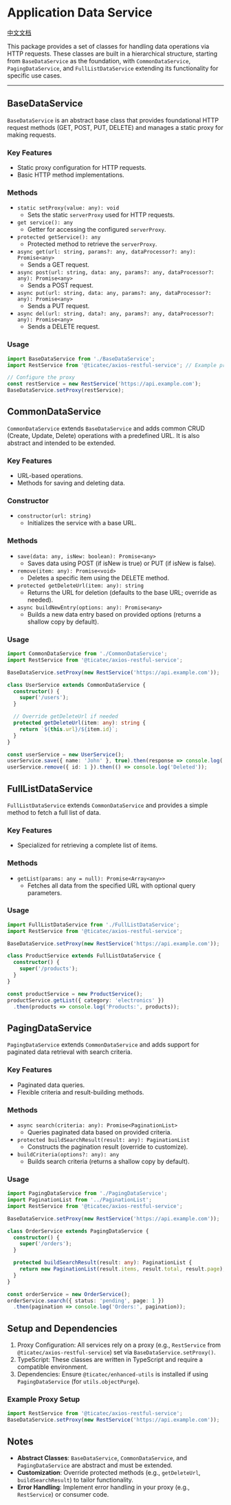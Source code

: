 # Application Data Service 

[中文文档](./README-CN.md)

This package provides a set of classes for handling data operations via HTTP requests. These classes are built in a hierarchical structure, starting from `BaseDataService` as the foundation, with `CommonDataService`, `PagingDataService`, and `FullListDataService` extending its functionality for specific use cases.

---

## BaseDataService

`BaseDataService` is an abstract base class that provides foundational HTTP request methods (GET, POST, PUT, DELETE) and manages a static proxy for making requests.

### Key Features
- Static proxy configuration for HTTP requests.
- Basic HTTP method implementations.

### Methods
- `static setProxy(value: any): void`
    - Sets the static `serverProxy` used for HTTP requests.
- `get service(): any`
    - Getter for accessing the configured `serverProxy`.
- `protected getService(): any`
    - Protected method to retrieve the `serverProxy`.
- `async get(url: string, params?: any, dataProcessor?: any): Promise<any>`
    - Sends a GET request.
- `async post(url: string, data: any, params?: any, dataProcessor?: any): Promise<any>`
    - Sends a POST request.
- `async put(url: string, data: any, params?: any, dataProcessor?: any): Promise<any>`
    - Sends a PUT request.
- `async del(url: string, data?: any, params?: any, dataProcessor?: any): Promise<any>`
    - Sends a DELETE request.

### Usage

```ts
import BaseDataService from './BaseDataService';
import RestService from '@ticatec/axios-restful-service'; // Example proxy

// Configure the proxy
const restService = new RestService('https://api.example.com');
BaseDataService.setProxy(restService);

```

## CommonDataService

`CommonDataService` extends `BaseDataService` and adds common CRUD (Create, Update, Delete) operations with a predefined URL. It is also abstract and intended to be extended.

### Key Features
* URL-based operations.
* Methods for saving and deleting data.

### Constructor
* `constructor(url: string)`
    * Initializes the service with a base URL.

### Methods
* `save(data: any, isNew: boolean): Promise<any>`
  * Saves data using POST (if isNew is true) or PUT (if isNew is false).
* `remove(item: any): Promise<void>`
  * Deletes a specific item using the DELETE method.
* `protected getDeleteUrl(item: any): string`
  * Returns the URL for deletion (defaults to the base URL; override as needed).
* `async buildNewEntry(options: any): Promise<any>`
  * Builds a new data entry based on provided options (returns a shallow copy by default).

### Usage

```ts
import CommonDataService from './CommonDataService';
import RestService from '@ticatec/axios-restful-service';

BaseDataService.setProxy(new RestService('https://api.example.com'));

class UserService extends CommonDataService {
  constructor() {
    super('/users');
  }

  // Override getDeleteUrl if needed
  protected getDeleteUrl(item: any): string {
    return `${this.url}/${item.id}`;
  }
}

const userService = new UserService();
userService.save({ name: 'John' }, true).then(response => console.log('Saved:', response));
userService.remove({ id: 1 }).then(() => console.log('Deleted'));
```

## FullListDataService

`FullListDataService` extends `CommonDataService` and provides a simple method to fetch a full list of data.

### Key Features
* Specialized for retrieving a complete list of items.
### Methods
* `getList(params: any = null): Promise<Array<any>>`
  * Fetches all data from the specified URL with optional query parameters.

### Usage

```ts
import FullListDataService from './FullListDataService';
import RestService from '@ticatec/axios-restful-service';

BaseDataService.setProxy(new RestService('https://api.example.com'));

class ProductService extends FullListDataService {
  constructor() {
    super('/products');
  }
}

const productService = new ProductService();
productService.getList({ category: 'electronics' })
  .then(products => console.log('Products:', products));
```

## PagingDataService

`PagingDataService` extends `CommonDataService` and adds support for paginated data retrieval with search criteria.

### Key Features

* Paginated data queries.
* Flexible criteria and result-building methods.

### Methods

* `async search(criteria: any): Promise<PaginationList>`
  * Queries paginated data based on provided criteria.
* `protected buildSearchResult(result: any): PaginationList`
  * Constructs the pagination result (override to customize).
* `buildCriteria(options?: any): any`
  * Builds search criteria (returns a shallow copy by default).

### Usage

```ts
import PagingDataService from './PagingDataService';
import PaginationList from '../PaginationList';
import RestService from '@ticatec/axios-restful-service';

BaseDataService.setProxy(new RestService('https://api.example.com'));

class OrderService extends PagingDataService {
  constructor() {
    super('/orders');
  }

  protected buildSearchResult(result: any): PaginationList {
    return new PaginationList(result.items, result.total, result.page);
  }
}

const orderService = new OrderService();
orderService.search({ status: 'pending', page: 1 })
  .then(pagination => console.log('Orders:', pagination));
```


## Setup and Dependencies
1. Proxy Configuration: All services rely on a proxy (e.g., `RestService` from `@ticatec/axios-restful-service`) set via `BaseDataService.setProxy()`.
2. TypeScript: These classes are written in TypeScript and require a compatible environment.
3. Dependencies: Ensure `@ticatec/enhanced-utils` is installed if using `PagingDataService` (for `utils.objectPurge`).

### Example Proxy Setup

```ts
import RestService from '@ticatec/axios-restful-service';
BaseDataService.setProxy(new RestService('https://api.example.com'));
```

## Notes
* **Abstract Classes**: `BaseDataService`, `CommonDataService`, and `PagingDataService` are abstract and must be extended.
* **Customization**: Override protected methods (e.g., `getDeleteUrl`, `buildSearchResult`) to tailor functionality.
* **Error Handling**: Implement error handling in your proxy (e.g., `RestService`) or consumer code.

